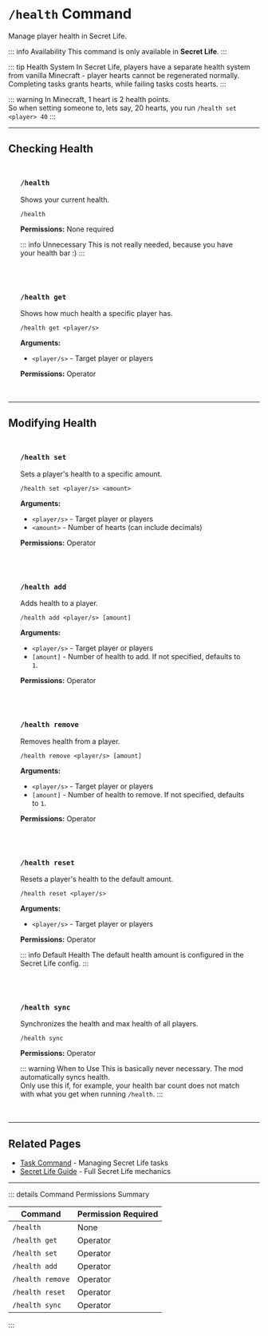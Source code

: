 #  `/health` Command

Manage player health in Secret Life.

::: info Availability
This command is only available in **Secret Life**.
:::

::: tip Health System
In Secret Life, players have a separate health system from vanilla Minecraft - player hearts cannot be regenerated normally.<br>
Completing tasks grants hearts, while failing tasks costs hearts.
:::

::: warning
In Minecraft, 1 heart is 2 health points.<br>
So when setting someone to, lets say, 20 hearts, you run `/health set <player> 40`
:::

---

## Checking Health

<div class="command-block">

### `/health`

Shows your current health.

```
/health
```

**Permissions:** None required

::: info Unnecessary
This is not really needed, because you have your health bar \:)
:::

</div>

<div class="command-block">

### `/health get`

Shows how much health a specific player has.

```
/health get <player/s>
```

**Arguments:**
- `<player/s>` - Target player or players

**Permissions:** Operator

</div>

---

## Modifying Health

<div class="command-block">

### `/health set`

Sets a player's health to a specific amount.

```
/health set <player/s> <amount>
```

**Arguments:**
- `<player/s>` - Target player or players
- `<amount>` - Number of hearts (can include decimals)

**Permissions:** Operator

</div>

<div class="command-block">

### `/health add`

Adds health to a player.

```
/health add <player/s> [amount]
```

**Arguments:**
- `<player/s>` - Target player or players
- `[amount]` - Number of health to add. If not specified, defaults to `1`.

**Permissions:** Operator

</div>

<div class="command-block">

### `/health remove`

Removes health from a player.

```
/health remove <player/s> [amount]
```

**Arguments:**
- `<player/s>` - Target player or players
- `[amount]` - Number of health to remove. If not specified, defaults to `1`.

**Permissions:** Operator

</div>

<div class="command-block">

### `/health reset`

Resets a player's health to the default amount.

```
/health reset <player/s>
```

**Arguments:**
- `<player/s>` - Target player or players

**Permissions:** Operator

::: info Default Health
The default health amount is configured in the Secret Life config.
:::

</div>

<div class="command-block">

### `/health sync`

Synchronizes the health and max health of all players.

```
/health sync
```

**Permissions:** Operator

::: warning When to Use
This is basically never necessary. The mod automatically syncs health.<br>
Only use this if, for example, your health bar count does not match with what you get when running `/health`.
:::

</div>

---

## Related Pages

- [Task Command](/commands/detailed/task) - Managing Secret Life tasks
- [Secret Life Guide](/seasons/secret-life) - Full Secret Life mechanics

---

::: details Command Permissions Summary

| Command          | Permission Required |
|------------------|---------------------|
| `/health`        | None                |
| `/health get`    | Operator            |
| `/health set`    | Operator            |
| `/health add`    | Operator            |
| `/health remove` | Operator            |
| `/health reset`  | Operator            |
| `/health sync`   | Operator            |
:::

<style scoped>
.command-block {
  background: var(--vp-c-bg-soft);
  border: 1px solid var(--vp-c-divider);
  border-radius: 8px;
  padding: 1.5rem;
  margin: 1.5rem 0;
}

.command-block h3 {
  margin-top: 0;
  color: var(--vp-c-brand-1);
  font-family: var(--vp-font-family-mono);
}

.command-block > *:last-child {
  margin-bottom: 0;
}
</style>